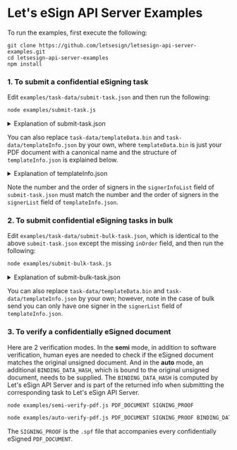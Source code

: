 # Let's eSign API Server Examples

To run the examples, first execute the following:

```
git clone https://github.com/letsesign/letsesign-api-server-examples.git
cd letsesign-api-server-examples
npm install
```

### 1. To submit a confidential eSigning task

Edit `examples/task-data/submit-task.json` and then run the following:
    
```bash
node examples/submit-task.js
```

<details>
  <summary>Explanation of submit-task.json</summary>
  
```
{
  "taskConfig": {
    "options": {
      "inOrder": true,
      "senderMsg": "",
      "notificantEmail": "",
      "notificantLocale": "en-US"
    },
    "signerInfoList": [
      {
        "name": "",
        "emailAddr": "",
        "locale": "en-US",
        "phoneNumber": ""
      }
    ]
  }
}
```
- `inOrder`: the flag indicating if a multiple-signer task shall be executed in the one-by-one order
- `senderMsg`: the text message that the sender wants to pass to the signer(s)
- `notificantEmail`: the email address of the notificant (who can receive email notifications as well as the final result)
- `notificantLocale`: the language used in email notifications (currently only `en-US` and `zh-TW` are supported)
- `signerInfoList`: the info of each signer, with `phoneNumber` (in international phone number format) an optional field

</details>

You can also replace `task-data/templateData.bin` and `task-data/templateInfo.json` by your own, where `templateData.bin` is just your PDF document with a canonical name and the structure of `templateInfo.json` is explained below.

<details>
  <summary>Explanation of templateInfo.json</summary>
  
```
{
  "version": "1.0",
  "fileName": "sample.pdf",
  "signerList": [
    {
      "fieldList": [
        {
          "x": 362,
          "y": 468,
          "height": 32,
          "pageNo": 2,
          "type": 0
        }
      ]
    }
  ]
}
```
- `fileName`: the file name of your PDF document
- `signerList`: each object in `signerList` represents a signer and can have multiple fields
- `fieldList`: each object in `fieldList` represents a field to be rendered on your PDF document
- `x` and `y`: the top-left corner of the field relative to the top-left corner of the PDF document
- `height`: the height of the field (you will find [GIMP](https://www.gimp.org/) helpful when setting  `x`, `y` and `height`)
- `pageNo`: the page where the field is located
- `type`:

   | type | meaning        |
   | ---- | -------------- |
   | 0    | signature      |
   | 1    | date signed    |
   | 2    | signer name    |
   | 3    | signer email   |
   | 4    | signer phone # |

</details>

Note the number and the order of signers in the `signerInfoList` field of `submit-task.json` must match the number and the order of signers in the `signerList` field of `templateInfo.json`.

### 2. To submit confidential eSigning tasks in bulk

Edit `examples/task-data/submit-bulk-task.json`, which is identical to the above `submit-task.json` except the missing `inOrder` field, and then run the following:
    
```bash
node examples/submit-bulk-task.js
```

<details>
  <summary>Explanation of submit-bulk-task.json</summary>
  
```
{
  "taskConfig": {
    "options": {
      "senderMsg": "",
      "notificantEmail": "",
      "notificantLocale": "en-US"
    },
    "signerInfoList": [
      {
        "name": "",
        "emailAddr": "",
        "locale": "en-US",
        "phoneNumber": ""
      }
    ]
  }
}
```
- `senderMsg`: the text message that the sender wants to pass to the signer(s)
- `notificantEmail`: the email address of the notificant (who can receive email notifications as well as the final result)
- `notificantLocale`: the language used in email notifications (currently only `en-US` and `zh-TW` are supported)
- `signerInfoList`: the info of each signer, with `phoneNumber` (in international phone number format) an optional field

</details>

You can also replace `task-data/templateData.bin` and `task-data/templateInfo.json` by your own; however, note in the case of bulk send you can only have one signer in the `signerList` field of `templateInfo.json`.

### 3. To verify a confidentially eSigned document

Here are 2 verification modes. In the **semi** mode, in addition to software verification, human eyes are needed to check if the eSigned document matches the original unsigned document. And in the **auto** mode, an additional `BINDING_DATA_HASH`, which is bound to the original unsigned document, needs to be supplied. The `BINDING_DATA_HASH` is computed by Let's eSign API Server and is part of the returned info when submitting the corresponding task to Let's eSign API Server.

```bash
node examples/semi-verify-pdf.js PDF_DOCUMENT SIGNING_PROOF
```

```bash
node examples/auto-verify-pdf.js PDF_DOCUMENT SIGNING_PROOF BINDING_DATA_HASH
```
The `SIGNING_PROOF` is the `.spf` file that accompanies every confidentially eSigned `PDF_DOCUMENT`.

